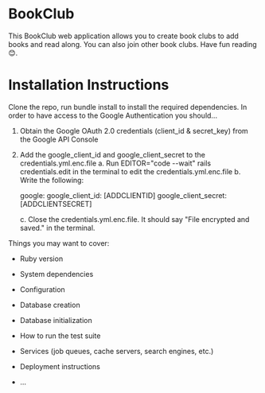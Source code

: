 # BookClub

This BookClub web application allows you to create book clubs to add books and read along. You can also join other book clubs. Have fun reading 😊.

# Installation Instructions

Clone the repo, run bundle install to install the required dependencies. In order to have access to the Google Authentication you should...

1. Obtain the Google OAuth 2.0 credentials (client_id & secret_key) from the Google API Console
2. Add the google_client_id and google_client_secret to the credentials.yml.enc.file
   a. Run EDITOR="code --wait" rails credentials.edit in the terminal to edit the credentials.yml.enc.file
   b. Write the following:

   google:
   google_client_id: [ADDCLIENTID]
   google_client_secret: [ADDCLIENTSECRET]

   c. Close the credentials.yml.enc.file. It should say "File encrypted and saved." in the terminal.

Things you may want to cover:

- Ruby version

- System dependencies

- Configuration

- Database creation

- Database initialization

- How to run the test suite

- Services (job queues, cache servers, search engines, etc.)

- Deployment instructions

- ...
